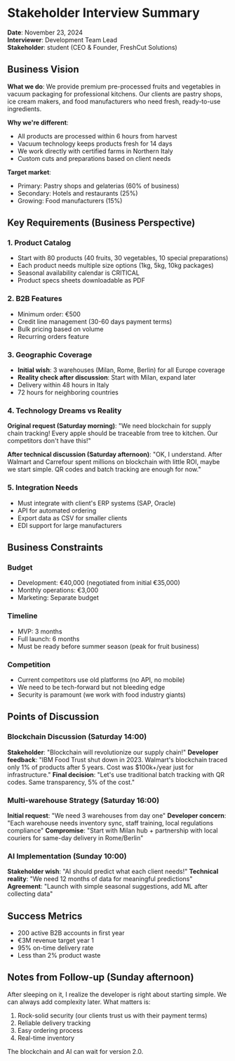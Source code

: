 # Stakeholder Interview Summary

**Date**: November 23, 2024  
**Interviewer**: Development Team Lead  
**Stakeholder**: student (CEO & Founder, FreshCut Solutions)

## Business Vision

**What we do**: We provide premium pre-processed fruits and vegetables in vacuum packaging for professional kitchens. Our clients are pastry shops, ice cream makers, and food manufacturers who need fresh, ready-to-use ingredients.

**Why we're different**: 

- All products are processed within 6 hours from harvest
- Vacuum technology keeps products fresh for 14 days
- We work directly with certified farms in Northern Italy
- Custom cuts and preparations based on client needs

**Target market**: 

- Primary: Pastry shops and gelaterias (60% of business)
- Secondary: Hotels and restaurants (25%)
- Growing: Food manufacturers (15%)

## Key Requirements (Business Perspective)

### 1. Product Catalog

- Start with 80 products (40 fruits, 30 vegetables, 10 special preparations)
- Each product needs multiple size options (1kg, 5kg, 10kg packages)
- Seasonal availability calendar is CRITICAL
- Product specs sheets downloadable as PDF

### 2. B2B Features

- Minimum order: €500
- Credit line management (30-60 days payment terms)
- Bulk pricing based on volume
- Recurring orders feature

### 3. Geographic Coverage

- **Initial wish**: 3 warehouses (Milan, Rome, Berlin) for all Europe coverage
- **Reality check after discussion**: Start with Milan, expand later
- Delivery within 48 hours in Italy
- 72 hours for neighboring countries

### 4. Technology Dreams vs Reality

**Original request (Saturday morning)**:
"We need blockchain for supply chain tracking! Every apple should be traceable from tree to kitchen. Our competitors don't have this!"

**After technical discussion (Saturday afternoon)**:
"OK, I understand. After Walmart and Carrefour spent millions on blockchain with little ROI, maybe we start simple. QR codes and batch tracking are enough for now."

### 5. Integration Needs

- Must integrate with client's ERP systems (SAP, Oracle)
- API for automated ordering
- Export data as CSV for smaller clients
- EDI support for large manufacturers

## Business Constraints

### Budget

- Development: €40,000 (negotiated from initial €35,000)
- Monthly operations: €3,000 
- Marketing: Separate budget

### Timeline

- MVP: 3 months
- Full launch: 6 months
- Must be ready before summer season (peak for fruit business)

### Competition

- Current competitors use old platforms (no API, no mobile)
- We need to be tech-forward but not bleeding edge
- Security is paramount (we work with food industry giants)

## Points of Discussion

### Blockchain Discussion (Saturday 14:00)

**Stakeholder**: "Blockchain will revolutionize our supply chain!"
**Developer feedback**: "IBM Food Trust shut down in 2023. Walmart's blockchain traced only 1% of products after 5 years. Cost was $100k+/year just for infrastructure."
**Final decision**: "Let's use traditional batch tracking with QR codes. Same transparency, 5% of the cost."

### Multi-warehouse Strategy (Saturday 16:00)

**Initial request**: "We need 3 warehouses from day one"
**Developer concern**: "Each warehouse needs inventory sync, staff training, local regulations compliance"
**Compromise**: "Start with Milan hub + partnership with local couriers for same-day delivery in Rome/Berlin"

### AI Implementation (Sunday 10:00)

**Stakeholder wish**: "AI should predict what each client needs!"
**Technical reality**: "We need 12 months of data for meaningful predictions"
**Agreement**: "Launch with simple seasonal suggestions, add ML after collecting data"

## Success Metrics

- 200 active B2B accounts in first year
- €3M revenue target year 1
- 95% on-time delivery rate
- Less than 2% product waste

## Notes from Follow-up (Sunday afternoon)

After sleeping on it, I realize the developer is right about starting simple. We can always add complexity later. What matters is:

1. Rock-solid security (our clients trust us with their payment terms)
2. Reliable delivery tracking
3. Easy ordering process
4. Real-time inventory

The blockchain and AI can wait for version 2.0.